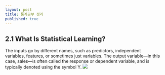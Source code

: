 ```yaml
---
layout: post
title: 통계공부 정리
published: true
---
```



## 2.1 What Is Statistical Learning?

The inputs go by different names, such as predictors, independent variables, features, or sometimes just variables.
The output variable—in this case, sales—is often called the response or dependent variable, and is typically denoted using the symbol Y.
![]({{site.baseurl}}/f2.1.png)

